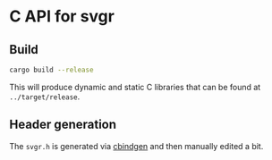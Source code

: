 # C API for svgr

## Build

```sh
cargo build --release
```

This will produce dynamic and static C libraries that can be found at `../target/release`.

## Header generation

The `svgr.h` is generated via [cbindgen](https://github.com/eqrion/cbindgen)
and then manually edited a bit.
